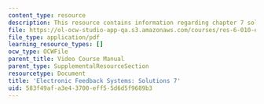 ```yaml
---
content_type: resource
description: This resource contains information regarding chapter 7 solutions.
file: https://ol-ocw-studio-app-qa.s3.amazonaws.com/courses/res-6-010-electronic-feedback-systems-spring-2013/583f49afa3e43700eff55d6d5f9689b3_MITRES_6-010S13_sol07.pdf
file_type: application/pdf
learning_resource_types: []
ocw_type: OCWFile
parent_title: Video Course Manual
parent_type: SupplementalResourceSection
resourcetype: Document
title: 'Electronic Feedback Systems: Solutions 7'
uid: 583f49af-a3e4-3700-eff5-5d6d5f9689b3
---
```

